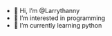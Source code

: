 - 👋 Hi, I’m @Larrythanny
- 👀 I’m interested in programming
- 🌱 I’m currently learning python

<!---
Larrythanny/Larrythanny is a ✨ special ✨ repository because its `README.md` (this file) appears on your GitHub profile.
You can click the Preview link to take a look at your changes.
--->
